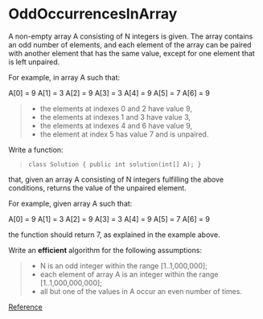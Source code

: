# OddOccurrencesInArray

A non-empty array A consisting of N  integers is given. The array contains an odd number of elements, and  each element of the array can be paired with another element that has  the same value, except for one element that is left unpaired.

For example, in array A such that:

  A[0] = 9  A[1] = 3  A[2] = 9   A[3] = 3  A[4] = 9  A[5] = 7   A[6] = 9

> - the elements at indexes 0 and 2 have value 9,
> - the elements at indexes 1 and 3 have value 3,
> - the elements at indexes 4 and 6 have value 9,
> - the element at index 5 has value 7 and is unpaired.

Write a function:

> ```
> class Solution { public int solution(int[] A); }
> ```

that, given an array A consisting of N integers fulfilling the above conditions, returns the value of the unpaired element.

For example, given array A such that:

  A[0] = 9  A[1] = 3  A[2] = 9   A[3] = 3  A[4] = 9  A[5] = 7   A[6] = 9

the function should return 7, as explained in the example above.

Write an **efficient** algorithm for the following assumptions:

> - N is an odd integer within the range [1..1,000,000];
> - each element of array A is an integer within the range [1..1,000,000,000];
> - all but one of the values in A occur an even number of times.
> 

[Reference](https://app.codility.com/programmers/lessons/2-arrays/odd_occurrences_in_array/)